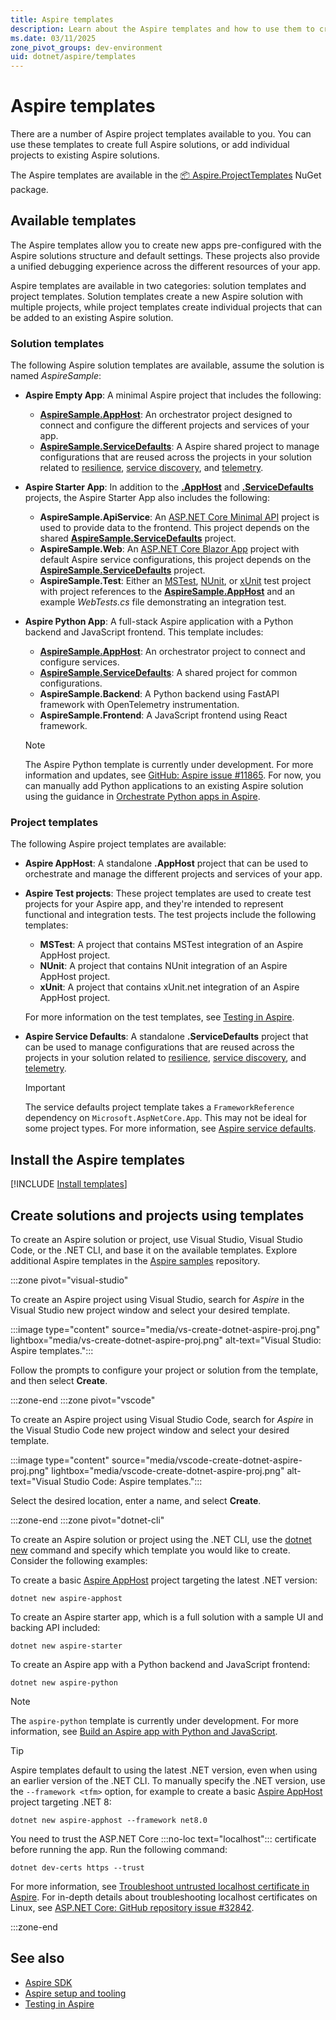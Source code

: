 ```yaml
---
title: Aspire templates
description: Learn about the Aspire templates and how to use them to create new apps.
ms.date: 03/11/2025
zone_pivot_groups: dev-environment
uid: dotnet/aspire/templates
---
```


# Aspire templates

There are a number of Aspire project templates available to you. You can use these templates to create full Aspire solutions, or add individual projects to existing Aspire solutions.

The Aspire templates are available in the [📦 Aspire.ProjectTemplates](https://www.nuget.org/packages/Aspire.ProjectTemplates) NuGet package.

## Available templates

The Aspire templates allow you to create new apps pre-configured with the Aspire solutions structure and default settings. These projects also provide a unified debugging experience across the different resources of your app.

Aspire templates are available in two categories: solution templates and project templates. Solution templates create a new Aspire solution with multiple projects, while project templates create individual projects that can be added to an existing Aspire solution.

### Solution templates

The following Aspire solution templates are available, assume the solution is named _AspireSample_:

<a name="empty-app"></a>

- **Aspire Empty App**: A minimal Aspire project that includes the following:

  - [**AspireSample.AppHost**](#app-host): An orchestrator project designed to connect and configure the different projects and services of your app.
  - [**AspireSample.ServiceDefaults**](#service-defaults): A Aspire shared project to manage configurations that are reused across the projects in your solution related to [resilience](/dotnet/core/resilience/http-resilience), [service discovery](../service-discovery/overview.md), and [telemetry](telemetry.md).

<a name="starter-app"></a>

- **Aspire Starter App**: In addition to the [**.AppHost**](#app-host) and [**.ServiceDefaults**](#service-defaults) projects, the Aspire Starter App also includes the following:

  - **AspireSample.ApiService**: An [ASP.NET Core Minimal API](/aspnet/core/fundamentals/minimal-apis) project is used to provide data to the frontend. This project depends on the shared [**AspireSample.ServiceDefaults**](#service-defaults) project.
  - **AspireSample.Web**: An [ASP.NET Core Blazor App](/aspnet/core/blazor) project with default Aspire service configurations, this project depends on the [**AspireSample.ServiceDefaults**](#service-defaults) project.
  - **AspireSample.Test**: Either an [MSTest](#mstest-project), [NUnit](#nunit-project), or [xUnit](#xunit-project) test project with project references to the [**AspireSample.AppHost**](#app-host) and an example _WebTests.cs_ file demonstrating an integration test.

<a name="python-app"></a>

- **Aspire Python App**: A full-stack Aspire application with a Python backend and JavaScript frontend. This template includes:

  - [**AspireSample.AppHost**](#app-host): An orchestrator project to connect and configure services.
  - [**AspireSample.ServiceDefaults**](#service-defaults): A shared project for common configurations.
  - **AspireSample.Backend**: A Python backend using FastAPI framework with OpenTelemetry instrumentation.
  - **AspireSample.Frontend**: A JavaScript frontend using React framework.
  
  > [!NOTE]
  > The Aspire Python template is currently under development. For more information and updates, see [GitHub: Aspire issue #11865](https://github.com/dotnet/aspire/issues/11865). For now, you can manually add Python applications to an existing Aspire solution using the guidance in [Orchestrate Python apps in Aspire](../get-started/build-aspire-apps-with-python.md).

### Project templates

The following Aspire project templates are available:

<a name="app-host"></a>

- **Aspire AppHost**: A standalone **.AppHost** project that can be used to orchestrate and manage the different projects and services of your app.

<a name="mstest-project"></a>
<a name="nunit-project"></a>
<a name="xunit-project"></a>

- **Aspire Test projects**: These project templates are used to create test projects for your Aspire app, and they're intended to represent functional and integration tests. The test projects include the following templates:

  - **MSTest**: A project that contains MSTest integration of an Aspire AppHost project.
  - **NUnit**: A project that contains NUnit integration of an Aspire AppHost project.
  - **xUnit**: A project that contains xUnit.net integration of an Aspire AppHost project.
  
  For more information on the test templates, see [Testing in Aspire](testing.md).

<a name="service-defaults"></a>

- **Aspire Service Defaults**: A standalone **.ServiceDefaults** project that can be used to manage configurations that are reused across the projects in your solution related to [resilience](/dotnet/core/resilience/http-resilience), [service discovery](../service-discovery/overview.md), and [telemetry](./telemetry.md).

  > [!IMPORTANT]
  > The service defaults project template takes a `FrameworkReference` dependency on `Microsoft.AspNetCore.App`. This may not be ideal for some project types. For more information, see [Aspire service defaults](service-defaults.md).

## Install the Aspire templates

[!INCLUDE [Install templates](includes/install-templates.md)]

## Create solutions and projects using templates

To create an Aspire solution or project, use Visual Studio, Visual Studio Code, or the .NET CLI, and base it on the available templates. Explore additional Aspire templates in the [Aspire samples](https://github.com/dotnet/aspire-samples) repository.

:::zone pivot="visual-studio"

To create an Aspire project using Visual Studio, search for *Aspire* in the Visual Studio new project window and select your desired template.

:::image type="content" source="media/vs-create-dotnet-aspire-proj.png" lightbox="media/vs-create-dotnet-aspire-proj.png" alt-text="Visual Studio: Aspire templates.":::

Follow the prompts to configure your project or solution from the template, and then select **Create**.

:::zone-end
:::zone pivot="vscode"

To create an Aspire project using Visual Studio Code, search for *Aspire* in the Visual Studio Code new project window and select your desired template.

:::image type="content" source="media/vscode-create-dotnet-aspire-proj.png" lightbox="media/vscode-create-dotnet-aspire-proj.png" alt-text="Visual Studio Code: Aspire templates.":::

Select the desired location, enter a name, and select **Create**.

:::zone-end
:::zone pivot="dotnet-cli"

To create an Aspire solution or project using the .NET CLI, use the [dotnet new](/dotnet/core/tools/dotnet-new) command and specify which template you would like to create. Consider the following examples:

To create a basic [Aspire AppHost](app-host-overview.md) project targeting the latest .NET version:

```dotnetcli
dotnet new aspire-apphost
```

To create an Aspire starter app, which is a full solution with a sample UI and backing API included:

```dotnetcli
dotnet new aspire-starter
```

To create an Aspire app with a Python backend and JavaScript frontend:

```dotnetcli
dotnet new aspire-python
```

> [!NOTE]
> The `aspire-python` template is currently under development. For more information, see [Build an Aspire app with Python and JavaScript](../get-started/build-aspire-python-app.md).

> [!TIP]
> Aspire templates default to using the latest .NET version, even when using an earlier version of the .NET CLI. To manually specify the .NET version, use the `--framework <tfm>` option, for example to create a basic [Aspire AppHost](app-host-overview.md) project targeting .NET 8:
>
> ```dotnetcli
> dotnet new aspire-apphost --framework net8.0
> ```

You need to trust the ASP.NET Core :::no-loc text="localhost"::: certificate before running the app. Run the following command:

```dotnetcli
dotnet dev-certs https --trust
```

For more information, see [Troubleshoot untrusted localhost certificate in Aspire](../troubleshooting/untrusted-localhost-certificate.md). For in-depth details about troubleshooting localhost certificates on Linux, see [ASP.NET Core: GitHub repository issue #32842](https://github.com/dotnet/aspnetcore/issues/32842).

:::zone-end

## See also

- [Aspire SDK](dotnet-aspire-sdk.md)
- [Aspire setup and tooling](setup-tooling.md)
- [Testing in Aspire](testing.md)
